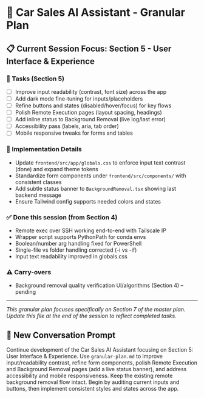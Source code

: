 # 🚗 Car Sales AI Assistant - Granular Plan

## 📋 Current Session Focus: Section 5 - User Interface & Experience

### 🎯 Tasks (Section 5)
- [ ] Improve input readability (contrast, font size) across the app
- [ ] Add dark mode fine-tuning for inputs/placeholders
- [ ] Refine buttons and states (disabled/hover/focus) for key flows
- [ ] Polish Remote Execution pages (layout spacing, headings)
- [ ] Add inline status to Background Removal (live log/last error)
- [ ] Accessibility pass (labels, aria, tab order)
- [ ] Mobile responsive tweaks for forms and tables

### 🔧 Implementation Details
- Update `frontend/src/app/globals.css` to enforce input text contrast (done) and expand theme tokens
- Standardize form components under `frontend/src/components/` with consistent classes
- Add subtle status banner to `BackgroundRemoval.tsx` showing last backend message
- Ensure Tailwind config supports needed colors and states

### ✅ Done this session (from Section 4)
- Remote exec over SSH working end-to-end with Tailscale IP
- Wrapper script supports PythonPath for conda envs
- Boolean/number arg handling fixed for PowerShell
- Single-file vs folder handling corrected (-i vs -if)
- Input text readability improved in globals.css

### ⚠️ Carry-overs
- Background removal quality verification UI/algorithms (Section 4) – pending

---

*This granular plan focuses specifically on Section 7 of the master plan. Update this file at the end of the session to reflect completed tasks.*

## 🎯 New Conversation Prompt

Continue development of the Car Sales AI Assistant focusing on Section 5: User Interface & Experience. Use `granular-plan.md` to improve input/readability contrast, refine form components, polish Remote Execution and Background Removal pages (add a live status banner), and address accessibility and mobile responsiveness. Keep the existing remote background removal flow intact. Begin by auditing current inputs and buttons, then implement consistent styles and states across the app.
